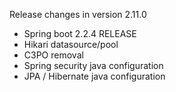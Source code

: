 Release changes in version 2.11.0


- Spring boot 2.2.4 RELEASE
- Hikari datasource/pool
- C3PO removal
- Spring security java configuration
- JPA / Hibernate java configuration


